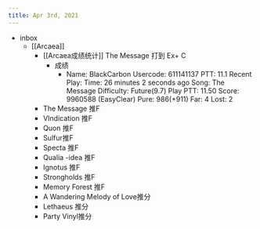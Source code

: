 ```yaml
---
title: Apr 3rd, 2021
---
```


- inbox
	- [[Arcaea]]
		- [[Arcaea成绩统计]] The Message 打到 Ex+ C
			- 成绩
				- Name: BlackCarbon
				  Usercode: 611141137
				  PTT: 11.1
				  Recent Play:
				  Time: 26 minutes 2 seconds ago
				  Song: The Message
				  Difficulty: Future(9.7)
				  Play PTT: 11.50
				  Score: 9960588 (EasyClear)
				  Pure: 986(+911)
				  Far: 4
				  Lost: 2
		- The Message 推F
		- VIndication 推F
		- Quon 推F
		- Sulfur推F
		- Specta 推F
		- Qualia -idea 推F
		- Ignotus 推F
		- Strongholds 推F
		- Memory Forest 推F
		- A Wandering Melody of Love推分
		- Lethaeus 推分
		- Party Vinyl推分